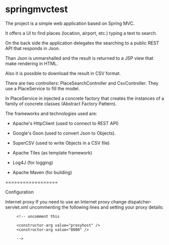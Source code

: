 springmvctest
======

The project is a simple web application based on Spring MVC. 

It offers a UI to find places (location, airport, etc.) typing a text to search.

On the back side the application delegates the searching to a public REST API that responds in Json.

Than Json is unmarshalled and the result is returned to a JSP view that make rendering in HTML.

Also it is possible to download the result in CSV format.


There are two controllers: PlaceSearchController and CsvController. They use a PlaceService to fill the model.

In PlaceService in injected a concrete factory that creates the instances of a family of concrete classes (Abstract Factory Pattern).

The frameworks and technologies used are:

- Apache's HttpClient (used to connect to REST API) 

- Google's Gson (used to convert Json to Objects).

- SuperCSV (used to write Objects in a CSV file)

- Apache Tiles (as template framework)

- Log4J (for logging)

- Apache Maven (for building)


==================

Configuration

Internet proxy
If you need to use an Internet proxy change dispatcher-servlet.xml uncommenting the following lines
and setting your proxy details:

<bean id="placeService" class="mytest.spring.service.PlaceService">
	     <constructor-arg ref="abstractFactoryImpl" />
	     <constructor-arg value="http://api.goeuro.com/api/v2/position/suggest/en/" />
	 
	     <!-- uncomment this 
	         
	     <constructor-arg value="proxyhost" />
	     <constructor-arg value="8080" />
	     
	     -->
</bean> 









